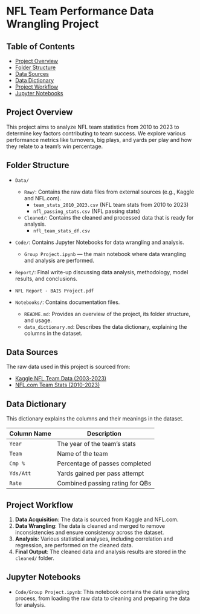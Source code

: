 # NFL Team Performance Data Wrangling Project

## Table of Contents
- [Project Overview](#project-overview)
- [Folder Structure](#folder-structure)
- [Data Sources](#data-sources)
- [Data Dictionary](#data-dictionary)
- [Project Workflow](#project-workflow)
- [Jupyter Notebooks](#jupyter-notebooks)

## Project Overview
This project aims to analyze NFL team statistics from 2010 to 2023 to determine key factors contributing to team success. We explore various performance metrics like turnovers, big plays, and yards per play and how they relate to a team’s win percentage.

## Folder Structure
- `Data/`
  - `Raw/`: Contains the raw data files from external sources (e.g., Kaggle and NFL.com).
    - `team_stats_2010_2023.csv` (NFL team stats from 2010 to 2023)
    - `nfl_passing_stats.csv` (NFL passing stats)
  - `Cleaned/`: Contains the cleaned and processed data that is ready for analysis.
    - `nfl_team_stats_df.csv`

- `Code/`: Contains Jupyter Notebooks for data wrangling and analysis.
  - `Group Project.ipynb` — the main notebook where data wrangling and analysis are performed.
    
-  `Report/`: Final write-up discussing data analysis, methodology, model results, and conclusions.
-   `NFL Report - BAIS Project.pdf`
    
- `Notebooks/`: Contains documentation files.
  - `README.md`: Provides an overview of the project, its folder structure, and usage.
  - `data_dictionary.md`: Describes the data dictionary, explaining the columns in the dataset.

## Data Sources
The raw data used in this project is sourced from:
- [Kaggle NFL Team Data (2003-2023)](https://www.kaggle.com/datasets/nickcantalupa/nfl-team-data-2003-2023)
- [NFL.com Team Stats (2010-2023)](https://www.nfl.com/stats/team-stats/offense/passing/2010/reg/all)

## Data Dictionary

This dictionary explains the columns and their meanings in the dataset.

| Column Name        | Description                                               |
|--------------------|-----------------------------------------------------------|
| `Year`             | The year of the team’s stats                              |
| `Team`             | Name of the team                                          |
| `Cmp %`            | Percentage of passes completed                            |
| `Yds/Att`          | Yards gained per pass attempt                             |
| `Rate`             | Combined passing rating for QBs                           |

## Project Workflow
1. **Data Acquisition**: The data is sourced from Kaggle and NFL.com.
2. **Data Wrangling**: The data is cleaned and merged to remove inconsistencies and ensure consistency across the dataset.
3. **Analysis**: Various statistical analyses, including correlation and regression, are performed on the cleaned data.
4. **Final Output**: The cleaned data and analysis results are stored in the `cleaned/` folder.

## Jupyter Notebooks
- `Code/Group Project.ipynb`: This notebook contains the data wrangling process, from loading the raw data to cleaning and preparing the data for analysis.

